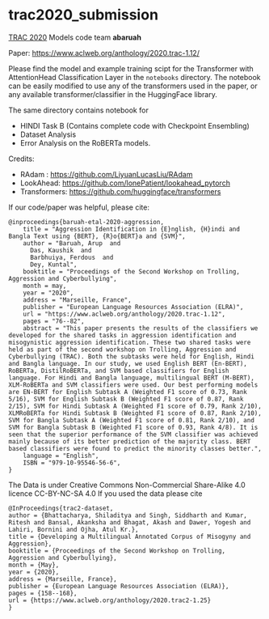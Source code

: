 # trac2020_submission
[TRAC 2020](https://sites.google.com/view/trac2/) Models code team **abaruah**

Paper: https://www.aclweb.org/anthology/2020.trac-1.12/

Please find the model and example training scipt for the
Transformer with AttentionHead Classification Layer in the `notebooks` directory.
The notebook can be easily modified to use any of the transformers used in the paper,
or any available transformer/classifier in the HuggingFace library. 

The same directory contains notebook for 
- HINDI Task B (Contains complete code with Checkpoint Ensembling)
- Dataset Analysis
- Error Analysis on the RoBERTa models.

Credits:

- RAdam : https://github.com/LiyuanLucasLiu/RAdam
- LookAhead: https://github.com/lonePatient/lookahead_pytorch
- Transformers: https://github.com/huggingface/transformers


If our code/paper was helpful, please cite:
```
@inproceedings{baruah-etal-2020-aggression,
    title = "Aggression Identification in {E}nglish, {H}indi and Bangla Text using {BERT}, {R}o{BERT}a and {SVM}",
    author = "Baruah, Arup  and
      Das, Kaushik  and
      Barbhuiya, Ferdous  and
      Dey, Kuntal",
    booktitle = "Proceedings of the Second Workshop on Trolling, Aggression and Cyberbullying",
    month = may,
    year = "2020",
    address = "Marseille, France",
    publisher = "European Language Resources Association (ELRA)",
    url = "https://www.aclweb.org/anthology/2020.trac-1.12",
    pages = "76--82",
    abstract = "This paper presents the results of the classifiers we developed for the shared tasks in aggression identification and misogynistic aggression identification. These two shared tasks were held as part of the second workshop on Trolling, Aggression and Cyberbullying (TRAC). Both the subtasks were held for English, Hindi and Bangla language. In our study, we used English BERT (En-BERT), RoBERTa, DistilRoBERTa, and SVM based classifiers for English language. For Hindi and Bangla language, multilingual BERT (M-BERT), XLM-RoBERTa and SVM classifiers were used. Our best performing models are EN-BERT for English Subtask A (Weighted F1 score of 0.73, Rank 5/16), SVM for English Subtask B (Weighted F1 score of 0.87, Rank 2/15), SVM for Hindi Subtask A (Weighted F1 score of 0.79, Rank 2/10), XLMRoBERTa for Hindi Subtask B (Weighted F1 score of 0.87, Rank 2/10), SVM for Bangla Subtask A (Weighted F1 score of 0.81, Rank 2/10), and SVM for Bangla Subtask B (Weighted F1 score of 0.93, Rank 4/8). It is seen that the superior performance of the SVM classifier was achieved mainly because of its better prediction of the majority class. BERT based classifiers were found to predict the minority classes better.",
    language = "English",
    ISBN = "979-10-95546-56-6",
}
```

The Data is under Creative Commons Non-Commercial Share-Alike 4.0 licence CC-BY-NC-SA 4.0
If you used the data please cite
```
@InProceedings{trac2-dataset,
author = {Bhattacharya, Shiladitya and Singh, Siddharth and Kumar, Ritesh and Bansal, Akanksha and Bhagat, Akash and Dawer, Yogesh and Lahiri, Bornini and Ojha, Atul Kr.},
title = {Developing a Multilingual Annotated Corpus of Misogyny and Aggression},
booktitle = {Proceedings of the Second Workshop on Trolling, Aggression and Cyberbullying},
month = {May},
year = {2020},
address = {Marseille, France},
publisher = {European Language Resources Association (ELRA)},
pages = {158--168},
url = {https://www.aclweb.org/anthology/2020.trac2-1.25}
}
```
